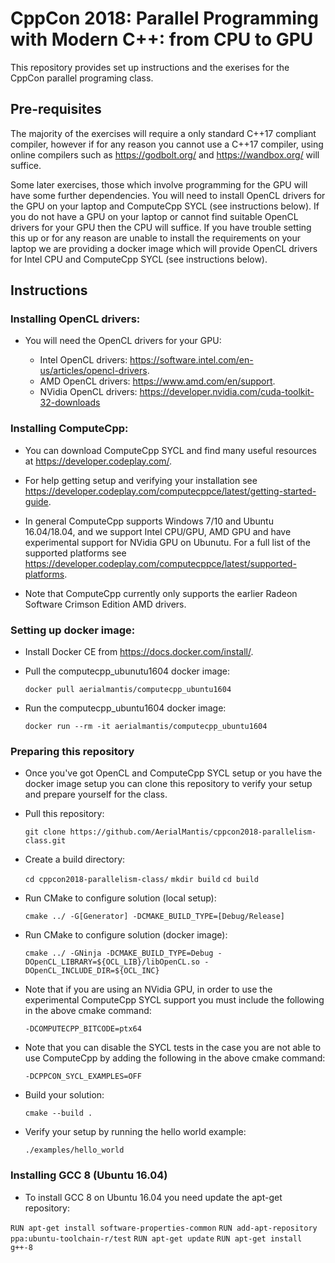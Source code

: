 # CppCon 2018: Parallel Programming with Modern C++: from CPU to GPU

This repository provides set up instructions and the exerises for the CppCon parallel programing class.

## Pre-requisites

The majority of the exercises will require a only standard C++17 compliant compiler, however if for any reason you cannot use a C++17 compiler, using online compilers such as https://godbolt.org/ and https://wandbox.org/ will suffice.

Some later exercises, those which involve programming for the GPU will have some further dependencies. You will need to install OpenCL drivers for the GPU on your laptop and ComputeCpp SYCL (see instructions below). If you do not have a GPU on your laptop or cannot find suitable OpenCL drivers for your GPU then the CPU will suffice. If you have trouble setting this up or for any reason are unable to install the requirements on your laptop we are providing a docker image which will provide OpenCL drivers for Intel CPU and ComputeCpp SYCL (see instructions below).

## Instructions

### Installing OpenCL drivers:

* You will need the OpenCL drivers for your GPU:

  * Intel OpenCL drivers: https://software.intel.com/en-us/articles/opencl-drivers.
  * AMD OpenCL drivers: https://www.amd.com/en/support.
  * NVidia OpenCL drivers: https://developer.nvidia.com/cuda-toolkit-32-downloads

### Installing ComputeCpp:

* You can download ComputeCpp SYCL and find many useful resources at https://developer.codeplay.com/.

* For help getting setup and verifying your installation see https://developer.codeplay.com/computecppce/latest/getting-started-guide.

* In general ComputeCpp supports Windows 7/10 and Ubuntu 16.04/18.04, and we support Intel CPU/GPU, AMD GPU and have experimental support for NVidia GPU on Ubunutu. For a full list of the supported platforms see https://developer.codeplay.com/computecppce/latest/supported-platforms.

* Note that ComputeCpp currently only supports the earlier Radeon Software Crimson Edition AMD drivers.

### Setting up docker image:

* Install Docker CE from https://docs.docker.com/install/.

* Pull the computecpp_ubunutu1604 docker image:

  `docker pull aerialmantis/computecpp_ubuntu1604`

* Run the computecpp_ubuntu1604 docker image:

  `docker run --rm -it aerialmantis/computecpp_ubuntu1604`

### Preparing this repository

* Once you've got OpenCL and ComputeCpp SYCL setup or you have the docker image setup you can clone this repository to verify your setup and prepare yourself for the class.

* Pull this repository:

  `git clone https://github.com/AerialMantis/cppcon2018-parallelism-class.git`

* Create a build directory:

  `cd cppcon2018-parallelism-class/`
  `mkdir build`
  `cd build`

* Run CMake to configure solution (local setup):

  `cmake ../ -G[Generator] -DCMAKE_BUILD_TYPE=[Debug/Release]`

* Run CMake to configure solution (docker image):

  `cmake ../ -GNinja -DCMAKE_BUILD_TYPE=Debug -DOpenCL_LIBRARY=${OCL_LIB}/libOpenCL.so -DOpenCL_INCLUDE_DIR=${OCL_INC}`

* Note that if you are using an NVidia GPU, in order to use the experimental ComputeCpp SYCL support you must include the following in the above cmake command:

  `-DCOMPUTECPP_BITCODE=ptx64`

* Note that you can disable the SYCL tests in the case you are not able to use ComputeCpp by adding the following in the above cmake command:

  `-DCPPCON_SYCL_EXAMPLES=OFF`

* Build your solution:

  `cmake --build .`

* Verify your setup by running the hello world example:

  `./examples/hello_world`

### Installing GCC 8 (Ubuntu 16.04)

* To install GCC 8 on Ubuntu 16.04 you need update the apt-get repository:

`RUN apt-get install software-properties-common`
`RUN add-apt-repository ppa:ubuntu-toolchain-r/test`
`RUN apt-get update`
`RUN apt-get install g++-8`
